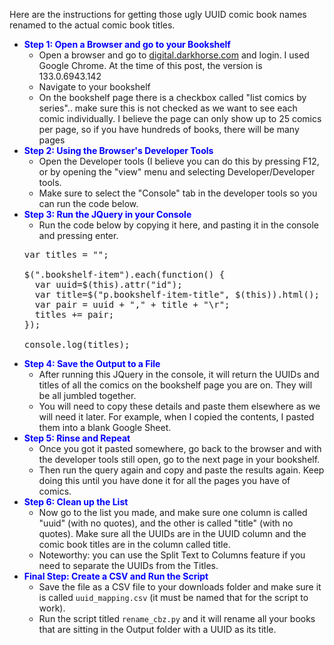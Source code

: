 Here are the instructions for getting those ugly UUID comic book names renamed to the actual comic book titles.

<ul>
  <li><span style="color: blue; font-weight: bold;">Step 1: Open a Browser and go to your Bookshelf</span>
    <ul>
      <li>Open a browser and go to <a href="https://digital.darkhorse.com" target="_blank">digital.darkhorse.com</a> and login. I used Google Chrome. At the time of this post, the version is 133.0.6943.142</li>
      <li>Navigate to your bookshelf</li>
      <li>On the bookshelf page there is a checkbox called "list comics by series".. make sure this is not checked as we want to see each comic individually. I believe the page can only show up to 25 comics per page, so if you have hundreds of books, there will be many pages</li>
    </ul>
  </li>
  
  <li><span style="color: blue; font-weight: bold;">Step 2: Using the Browser's Developer Tools</span>
    <ul>
      <li>Open the Developer tools (I believe you can do this by pressing F12, or by opening the "view" menu and selecting Developer/Developer tools.</li>
      <li>Make sure to select the "Console" tab in the developer tools so you can run the code below.</li>
    </ul>
  </li>
  
  <li><span style="color: blue; font-weight: bold;">Step 3: Run the JQuery in your Console</span>
    <ul>
      <li>Run the code below by copying it here, and pasting it in the console and pressing enter.</li>
    </ul>
  </li>

<pre>
var titles = "";

$(".bookshelf-item").each(function() { 
  var uuid=$(this).attr("id");
  var title=$("p.bookshelf-item-title", $(this)).html();
  var pair = uuid + "," + title + "\r";
  titles += pair;
});

console.log(titles);
</pre>

  <li><span style="color: blue; font-weight: bold;">Step 4: Save the Output to a File</span>
    <ul>
      <li>After running this JQuery in the console, it will return the UUIDs and titles of all the comics on the bookshelf page you are on. They will be all jumbled together.</li>
      <li>You will need to copy these details and paste them elsewhere as we will need it later. For example, when I copied the contents, I pasted them into a blank Google Sheet.</li>
    </ul>
  </li>
  
  <li><span style="color: blue; font-weight: bold;">Step 5: Rinse and Repeat</span>
    <ul>
      <li>Once you got it pasted somewhere, go back to the browser and with the developer tools still open, go to the next page in your bookshelf.</li>
      <li>Then run the query again and copy and paste the results again. Keep doing this until you have done it for all the pages you have of comics.</li>
    </ul>
  </li>

  <li><span style="color: blue; font-weight: bold;">Step 6: Clean up the List</span>
    <ul>
      <li>Now go to the list you made, and make sure one column is called "uuid" (with no quotes), and the other is called "title" (with no quotes). Make sure all the UUIDs are in the UUID column and the comic book titles are in the column called title.</li>
      <li>Noteworthy: you can use the Split Text to Columns feature if you need to separate the UUIDs from the Titles.</li>
    </ul>
  </li>

  <li><span style="color: blue; font-weight: bold;">Final Step: Create a CSV and Run the Script</span>
    <ul>
      <li>Save the file as a CSV file to your downloads folder and make sure it is called <code>uuid_mapping.csv</code> (it must be named that for the script to work).</li>
      <li>Run the script titled <code>rename_cbz.py</code> and it will rename all your books that are sitting in the Output folder with a UUID as its title.</li>
    </ul>
  </li>
</ul>
